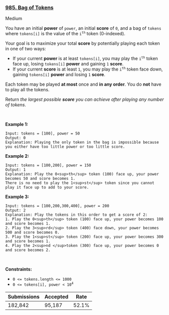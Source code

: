 ### [985. Bag of Tokens](https://leetcode.com/problems/bag-of-tokens/)

Medium

You have an initial __power__ of `` power ``, an initial __score__ of `` 0 ``, and a bag of `` tokens `` where `` tokens[i] `` is the value of the <code>i<sup>th</sup></code> token (0-indexed).

Your goal is to maximize your total __score__ by potentially playing each token in one of two ways:

*   If your current __power__ is at least `` tokens[i] ``, you may play the <code>i<sup>th</sup></code> token face up, losing `` tokens[i] `` __power__ and gaining `` 1 `` __score__.
*   If your current __score__ is at least `` 1 ``, you may play the <code>i<sup>th</sup></code> token face down, gaining `` tokens[i] `` __power__ and losing `` 1 `` __score__.

Each token may be played __at most__ once and __in any order__. You do __not__ have to play all the tokens.

Return _the largest possible __score__ you can achieve after playing any number of tokens_.

 

__Example 1:__

```
Input: tokens = [100], power = 50
Output: 0
Explanation: Playing the only token in the bag is impossible because you either have too little power or too little score.
```

__Example 2:__

```
Input: tokens = [100,200], power = 150
Output: 1
Explanation: Play the 0<sup>th</sup> token (100) face up, your power becomes 50 and score becomes 1.
There is no need to play the 1<sup>st</sup> token since you cannot play it face up to add to your score.
```

__Example 3:__

```
Input: tokens = [100,200,300,400], power = 200
Output: 2
Explanation: Play the tokens in this order to get a score of 2:
1. Play the 0<sup>th</sup> token (100) face up, your power becomes 100 and score becomes 1.
2. Play the 3<sup>rd</sup> token (400) face down, your power becomes 500 and score becomes 0.
3. Play the 1<sup>st</sup> token (200) face up, your power becomes 300 and score becomes 1.
4. Play the 2<sup>nd </sup>token (300) face up, your power becomes 0 and score becomes 2.
```

 

__Constraints:__

*   `` 0 <= tokens.length <= 1000 ``
*   <code>0 <= tokens[i], power < 10<sup>4</sup></code>

| Submissions    | Accepted     | Rate   |
| -------------- | ------------ | ------ |
| 182,842 | 95,187 | 52.1% |
